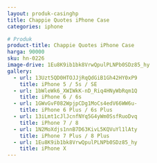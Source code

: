```yaml
---
layout: produk-casinghp
title: Chappie Quotes iPhone Case
categories: iphone

# Produk
product-title: Chappie Quotes iPhone Case
harga: 90000
sku: hn-0226
image-drive: 1Eu8K9ib1bk8VrwQpulPLNPb0SDz85_hy
gallery:
  - url: 13Uzt5QD0HTOJJjRqQdGiB1Gh42HY0xP9
    title: iPhone 5 / 5s / SE
  - url: 1bWleWk6_XWIWkK-nD_Riq4HNyWbRqm1Q
    title: iPhone 6 / 6s
  - url: 1GWvGvF082WpjpCDg1MoCs4edV66WW6u-
    title: iPhone 6 Plus / 6s Plus
  - url: 13iLmt1cJlJcnfNYq5G4yWm0SsfRuoDvq
    title: iPhone 7 / 8
  - url: 1N2MoXdjs1nnB7D63KivL5KQVuYl1lAty
    title: iPhone 7 Plus / 8 Plus
  - url: 1Eu8K9ib1bk8VrwQpulPLNPb0SDz85_hy
    title: iPhone X
---
```

